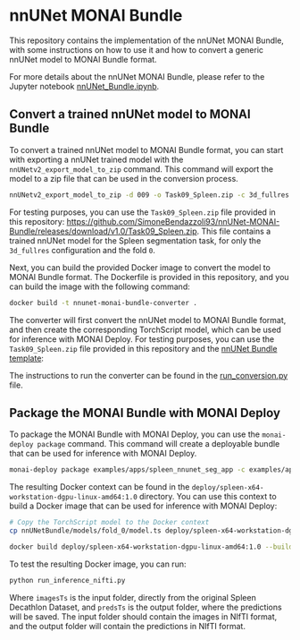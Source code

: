# nnUNet MONAI Bundle

This repository contains the implementation of the nnUNet MONAI Bundle, with some instructions on how to use it and how to convert a generic nnUNet model to MONAI Bundle format.

For more details about the nnUNet MONAI Bundle, please refer to the Jupyter notebook [nnUNet_Bundle.ipynb](nnUNet_Bundle.ipynb).


## Convert a trained nnUNet model to MONAI Bundle

To convert a trained nnUNet model to MONAI Bundle format, you can start with exporting a nnUNet trained model  with the `nnUNetv2_export_model_to_zip` command. This command will export the model to a zip file that can be used in the conversion process.
```bash
nnUNetv2_export_model_to_zip -d 009 -o Task09_Spleen.zip -c 3d_fullres -tr nnUNetTrainer -p nnUNetPlans -chk checkpoint_final.pth checkpoint_best.pth --not_strict
```
For testing purposes, you can use the `Task09_Spleen.zip` file provided in this repository: https://github.com/SimoneBendazzoli93/nnUNet-MONAI-Bundle/releases/download/v1.0/Task09_Spleen.zip. This file contains a trained nnUNet model for the Spleen segmentation task, for only the `3d_fullres` configuration and the fold `0`.



Next, you can build the provided Docker image to convert the model to MONAI Bundle format. The Dockerfile is provided in this repository, and you can build the image with the following command:

```bash
docker build -t nnunet-monai-bundle-converter .
```
The converter will first convert the nnUNet model to MONAI Bundle format, and then create the corresponding TorchScript model, which can be used for inference with MONAI Deploy.
For testing purposes, you can use the `Task09_Spleen.zip` file provided in this repository and the [nnUNet Bundle template](./nnUNetBundle/):

The instructions to run the converter can be found in the [run_conversion.py](run_conversion.py) file.

## Package the MONAI Bundle with MONAI Deploy
To package the MONAI Bundle with MONAI Deploy, you can use the `monai-deploy package` command. This command will create a deployable bundle that can be used for inference with MONAI Deploy.

```bash
monai-deploy package examples/apps/spleen_nnunet_seg_app -c examples/apps/spleen_nnunet_seg_appapp.yaml -t spleen:1.0 --platform x86_64
```
The resulting Docker context can be found in the `deploy/spleen-x64-workstation-dgpu-linux-amd64:1.0` directory. You can use this context to build a Docker image that can be used for inference with MONAI Deploy:
```bash
# Copy the TorchScript model to the Docker context
cp nnUNetBundle/models/fold_0/model.ts deploy/spleen-x64-workstation-dgpu-linux-amd64:1.0/models/model/

docker build deploy/spleen-x64-workstation-dgpu-linux-amd64:1.0 --build-arg UID=1000 --build-arg GID=1000 --build-arg UNAME=holoscan -f deploy/spleen-x64-workstation-dgpu-linux-amd64:1.0/Dockerfile -t spleen-x64-workstation-dgpu-linux-amd64:1.0
```
To test the resulting Docker image, you can run:
```bash
python run_inference_nifti.py
```
Where `imagesTs` is the input folder, directly from the original Spleen Decathlon Dataset, and `predsTs` is the output folder, where the predictions will be saved. The input folder should contain the images in NIfTI format, and the output folder will contain the predictions in NIfTI format.
